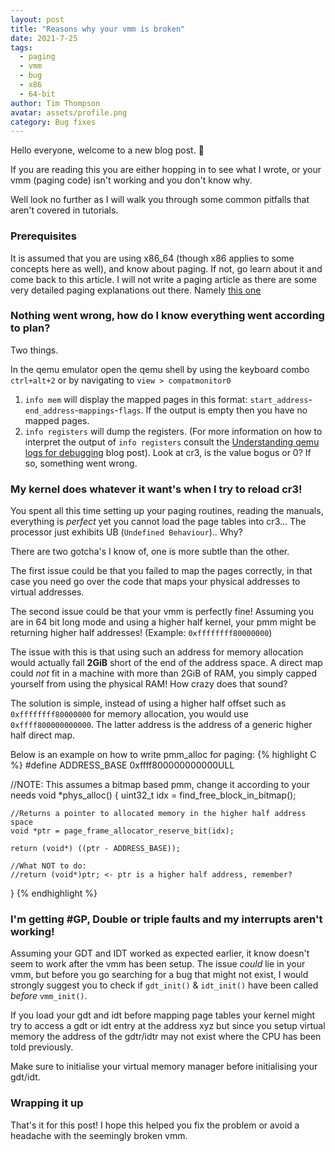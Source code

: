 ```yaml
---
layout: post
title: "Reasons why your vmm is broken"
date: 2021-7-25
tags:
  - paging
  - vmm
  - bug
  - x86
  - 64-bit
author: Tim Thompson
avatar: assets/profile.png
category: Bug fixes
---
```


Hello everyone, welcome to a new blog post. 👋

If you are reading this you are either hopping in to see what I wrote, or your vmm (paging code) isn't working and you don't know why.

Well look no further as I will walk you through some common pitfalls that aren't covered in tutorials.

### Prerequisites
It is assumed that you are using x86_64 (though x86 applies to some concepts here as well), and know about paging. If not, go learn about it and come back to this article. I will not write a paging article as there are some very detailed paging explanations out there. Namely [this one][RUST-PAGING]

### Nothing went wrong, how do I know everything went according to plan?
Two things.

In the qemu emulator open the qemu shell by using the keyboard combo `ctrl+alt+2` or by navigating to `view > compatmonitor0`

1. `info mem` will display the mapped pages in this format: `start_address`-`end_address`-`mappings`-`flags`. If the output is empty then you have no mapped pages.
2. `info registers` will dump the registers. (For more information on how to interpret the output of `info registers` consult the [Understanding qemu logs for debugging][QEMU-LOG-BLOG-POST] blog post). Look at cr3, is the value bogus or 0? If so, something went wrong.

### My kernel does whatever it want's when I try to reload cr3!
You spent all this time setting up your paging routines, reading the manuals, everything is _perfect_ yet you cannot load the page tables into cr3... The processor just exhibits UB (`Undefined Behaviour`).. Why?

There are two gotcha's I know of, one is more subtle than the other.

The first issue could be that you failed to map the pages correctly, in that case you need go over the code that maps your physical addresses to virtual addresses.

The second issue could be that your vmm is perfectly fine! Assuming you are in 64 bit long mode and using a higher half kernel, your pmm might be returning higher half addresses! (Example: `0xffffffff80000000`)

The issue with this is that using such an address for memory allocation would actually fall **2GiB** short of the end of the address space. A direct map could *not* fit in a machine with more than 2GiB of RAM, you simply capped yourself from using the physical RAM! How crazy does that sound?

The solution is simple, instead of using a higher half offset such as `0xffffffff80000000` for memory allocation, you would use `0xffff800000000000`. The latter address is the address of a generic higher half direct map.

Below is an example on how to write pmm_alloc for paging:
{% highlight C %}
#define ADDRESS_BASE 0xffff800000000000ULL

//NOTE: This assumes a bitmap based pmm, change it according to your needs
void *phys_alloc()
{
	uint32_t idx = find_free_block_in_bitmap();

	//Returns a pointer to allocated memory in the higher half address space
	void *ptr = page_frame_allocator_reserve_bit(idx);

	return (void*) ((ptr - ADDRESS_BASE));

	//What NOT to do:
	//return (void*)ptr; <- ptr is a higher half address, remember?
}
{% endhighlight %}

### I'm getting #GP, Double or triple faults and my interrupts aren't working!

Assuming your GDT and IDT worked as expected earlier, it know doesn't seem to work after the vmm has been setup.
The issue _could_ lie in your vmm, but before you go searching for a bug that might not exist, I would strongly suggest you to check if `gdt_init()` & `idt_init()` have been called *before* `vmm_init()`.

If you load your gdt and idt before mapping page tables your kernel might try to access a gdt or idt entry at the address xyz but since you setup virtual memory the address of the gdtr/idtr may not exist where the CPU has been told previously.

Make sure to initialise your virtual memory manager before initialising your gdt/idt.

### Wrapping it up
That's it for this post!
I hope this helped you fix the problem or avoid a headache with the seemingly broken vmm.

[QEMU-LOG-BLOG-POST]: https://v01d-null.github.io/understanding-qemu-logs
[RUST-PAGING]: https://os.phil-opp.com/paging-introduction/
